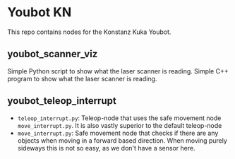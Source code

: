# Youbot KN

This repo contains nodes for the Konstanz Kuka Youbot.

## youbot_scanner_viz

Simple Python script to show what the laser scanner is reading.
Simple C++ program to show what the laser scanner is reading.

## youbot_teleop_interrupt

* `teleop_interrupt.py`: Teleop-node that uses the safe movement node `move_interrupt.py`. It is also vastly superior to the default teleop-node
* `move_interrupt.py`: Safe movement node that checks if there are any objects when moving in a forward based direction. When moving purely sideways this is not so easy, as we don't have a sensor here.
